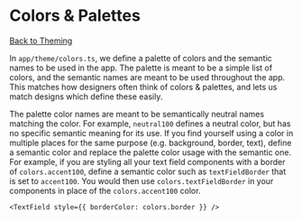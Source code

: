 # Colors & Palettes

[Back to Theming](./Theming.md)

In `app/theme/colors.ts`, we define a palette of colors and the semantic names to be used in the app. The palette is meant to be a simple list of colors, and the semantic names are meant to be used throughout the app. This matches how designers often think of colors & palettes, and lets us match designs which define these easily.

The palette color names are meant to be semantically neutral names matching the color. For example, `neutral100` defines a neutral color, but has no specific semantic meaning for its use. If you find yourself using a color in multiple places for the same purpose (e.g. background, border, text), define a semantic color and replace the palette color usage with the semantic one. For example, if you are styling all your text field components with a border of `colors.accent100`, define a semantic color such as `textFieldBorder` that is set to `accent100`. You would then use `colors.textFieldBorder` in your components in place of the `colors.accent100` color.

```tsx
<TextField style={{ borderColor: colors.border }} />
```
